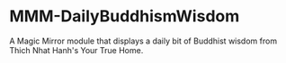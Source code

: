 # MMM-DailyBuddhismWisdom
A Magic Mirror module that displays a daily bit of Buddhist wisdom from Thich Nhat Hanh's Your True Home.
